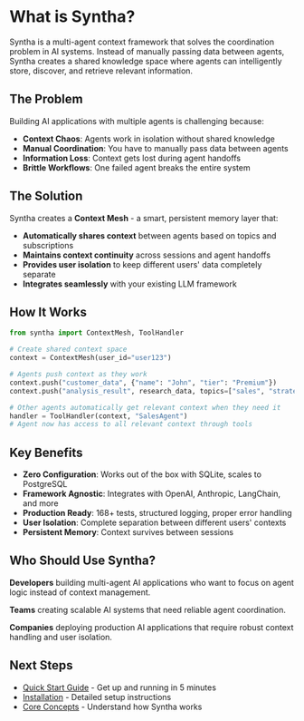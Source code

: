 # What is Syntha?

Syntha is a multi-agent context framework that solves the coordination problem in AI systems. Instead of manually passing data between agents, Syntha creates a shared knowledge space where agents can intelligently store, discover, and retrieve relevant information.

## The Problem

Building AI applications with multiple agents is challenging because:

- **Context Chaos**: Agents work in isolation without shared knowledge
- **Manual Coordination**: You have to manually pass data between agents
- **Information Loss**: Context gets lost during agent handoffs
- **Brittle Workflows**: One failed agent breaks the entire system

## The Solution

Syntha creates a **Context Mesh** - a smart, persistent memory layer that:

- **Automatically shares context** between agents based on topics and subscriptions
- **Maintains context continuity** across sessions and agent handoffs
- **Provides user isolation** to keep different users' data completely separate
- **Integrates seamlessly** with your existing LLM framework

## How It Works

```python
from syntha import ContextMesh, ToolHandler

# Create shared context space
context = ContextMesh(user_id="user123")

# Agents push context as they work
context.push("customer_data", {"name": "John", "tier": "Premium"})
context.push("analysis_result", research_data, topics=["sales", "strategy"])

# Other agents automatically get relevant context when they need it
handler = ToolHandler(context, "SalesAgent")
# Agent now has access to all relevant context through tools
```

## Key Benefits

- **Zero Configuration**: Works out of the box with SQLite, scales to PostgreSQL
- **Framework Agnostic**: Integrates with OpenAI, Anthropic, LangChain, and more
- **Production Ready**: 168+ tests, structured logging, proper error handling
- **User Isolation**: Complete separation between different users' contexts
- **Persistent Memory**: Context survives between sessions

## Who Should Use Syntha?

**Developers** building multi-agent AI applications who want to focus on agent logic instead of context management.

**Teams** creating scalable AI systems that need reliable agent coordination.

**Companies** deploying production AI applications that require robust context handling and user isolation.

## Next Steps

- [Quick Start Guide](user-guide/introduction/quick-start.md) - Get up and running in 5 minutes
- [Installation](user-guide/introduction/installation.md) - Detailed setup instructions
- [Core Concepts](user-guide/concepts/overview.md) - Understand how Syntha works